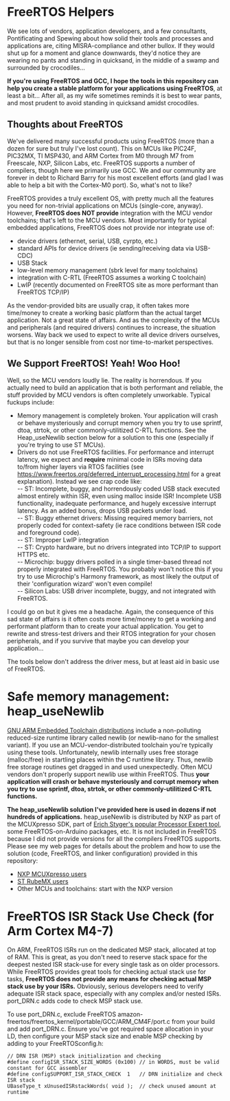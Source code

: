 # FreeRTOS Helpers
We see lots of vendors, application developers, and a few consultants, Pontificating and Spewing about how solid their tools and processes and applications are, citing MISRA-compliance and other bullox. If they would shut up for a moment and glance downwards, they'd notice they are wearing no pants and standing in quicksand, in the middle of a swamp and surrounded by crocodiles...

**If you're using FreeRTOS and GCC, I hope the tools in this repository can help you create a stable platform for your applications using FreeRTOS**, at least a bit... After all, as my wife sometimes reminds it is best to wear pants, and most prudent to avoid standing in quicksand amidst crocodiles.

## Thoughts about FreeRTOS
We've delivered many successful products using FreeRTOS (more than a dozen for sure but truly I've lost count). This on MCUs like PIC24F, PIC32MX, TI MSP430, and ARM Cortex from M0 through M7 from Freescale, NXP, Silicon Labs, etc. FreeRTOS supports a number of compilers, though here we primarily use GCC. We and our community are forever in debt to Richard Barry for his most excellent efforts (and glad I was able to help a bit with the Cortex-M0 port). So, what's not to like?

FreeRTOS provides a truly excellent OS, with pretty much all the features you need for non-trivial applications on MCUs (single-core, anyway). However, **FreeRTOS does NOT provide** integration with the MCU vendor toolchains; that's left to the MCU vendors. Most importantly for typical embedded applications, FreeRTOS does not provide nor integrate use of:
* device drivers (ethernet, serial, USB, cyrpto, etc.)
* standard APIs for device drivers (ie sending/receiving data via USB-CDC)
* USB Stack
* low-level memory management (sbrk level for many toolchains)
* integration with C-RTL (FreeRTOS assumes a working C toolchain)
* LwIP (recently documented on FreeRTOS site as more performant than FreeRTOS TCP/IP)

As the vendor-provided bits are usually crap, it often takes more time/money to create a working basic platform than the actual target application. Not a great state of affairs. And as the complexity of the MCUs and peripherals (and required drivers) continues to increase, the situation worsens. Way back we used to expect to write all device drivers ourselves, but that is no longer sensible from cost nor time-to-market perspectives.

## We Support FreeRTOS! Yeah! Woo Hoo!
Well, so the MCU vendors loudly lie. The reality is horrendous. If you actually need to build an application that is both performant and reliable, the stuff provided by MCU vendors is often completely unworkable. Typical fuckups include:
* Memory management is completely broken. Your application will crash or behave mysteriously and corrupt memory when you try to use sprintf, dtoa, strtok, or other commonly-utilitized C-RTL functions. See the Heap_useNewlib section below for a solution to this one (especially if you're trying to use ST MCUs).
* Drivers do not use FreeRTOS facilities. For performance and interrupt latency, we expect and **require** minimal code in ISRs moving data to/from higher layers via RTOS facilities (see https://www.freertos.org/deferred_interrupt_processing.html for a great explanation). Instead we see crap code like:  
-- ST: Incomplete, buggy, and horrendously coded USB stack executed almost entirely within ISR, even using malloc inside ISR! Incomplete USB functionality, inadequate performance, and hugely excessive interrupt latency. As an added bonus, drops USB packets under load.  
-- ST: Buggy ethernet drivers: Missing required memory barriers, not properly coded for context-safety (ie race conditions between ISR code and foreground code).  
-- ST: Improper LwIP integration  
-- ST: Crypto hardware, but no drivers integrated into TCP/IP to support HTTPS etc.  
-- Microchip: buggy drivers polled in a single timer-based thread not properly integrated with FreeRTOS. You probably won't notice this if you try to use Microchip's Harmony framework, as most likely the output of their 'configuration wizard' won't even compile!  
-- Silicon Labs: USB driver incomplete, buggy, and not integrated with FreeRTOS.

I could go on but it gives me a headache. Again, the consequence of this sad state of affairs is it often costs more time/money to get a working and performant platform than to create your actual application. You get to rewrite and stress-test drivers and their RTOS integration for your chosen peripherals, and if you survive that maybe you can develop your application... 

The tools below don't address the driver mess, but at least aid in basic use of FreeRTOS.

# Safe memory management: heap_useNewlib
[GNU ARM Embedded Toolchain distributions](https://developer.arm.com/open-source/gnu-toolchain/gnu-rm) include a non-polluting reduced-size runtime library called newlib (or newlib-nano for the smallest variant). If you use an MCU-vendor-distributed toolchain you're typically using these tools. Unfortunately, newlib internally uses free storage (malloc/free) in startling places within the C runtime library. Thus, newlib free storage routines get dragged in and used unexpectedly. Often MCU vendors don't properly support newlib use within FreeRTOS. Thus **your application will crash or behave mysteriously and corrupt memory when you try to use sprintf, dtoa, strtok, or other commonly-utilitized C-RTL functions.**

**The heap_useNewlib solution I've provided here is used in dozens if not hundreds of applications.** heap_useNewlib is distributed by NXP as part of the MCUXpresso SDK, part of [Erich Styger's popular Processor Expert tool](https://mcuoneclipse.com/category/processor-expert/), some FreeRTOS-on-Arduino packages, etc. It is not included in FreeRTOS because I did not provide versions for all the compilers FreeRTOS supports. Please see my web pages for details about the problem and how to use the solution (code, FreeRTOS, and linker configuration) provided in this repository:
* [NXP MCUXpresso users](http://www.nadler.com/embedded/NXP_newlibAndFreeRTOS.html)
* [ST RubeMX users](http://www.nadler.com/embedded/NXP_newlibAndFreeRTOS.html)
* Other MCUs and toolchains: start with the NXP version

# FreeRTOS ISR Stack Use Check (for Arm Cortex M4-7)
On ARM, FreeRTOS ISRs run on the dedicated MSP stack, allocated at top of RAM. This is great, as you don't need to reserve stack space for the deepest nested ISR stack-use for every single task as on older processors. While FreeRTOS provides great tools for checking actual stack use for tasks, **FreeRTOS does not provide any means for checking actual MSP stack use by your ISRs.** Obviously, serious developers need to verify adequate ISR stack space, especially with any complex and/or nested ISRs. port_DRN.c adds code to check MSP stack use. 

To use port_DRN.c, exclude FreeRTOS amazon-freertos/freertos_kernel/portable/GCC/ARM_CM4F/port.c from your build and add port_DRN.c. Ensure you've got required space allocation in your LD, then configure your MSP stack size and enable MSP checking by adding to your FreeRTOSconfig.h:

    // DRN ISR (MSP) stack initialization and checking
    #define configISR_STACK_SIZE_WORDS (0x100) // in WORDS, must be valid constant for GCC assembler
    #define configSUPPORT_ISR_STACK_CHECK  1   // DRN initialize and check ISR stack
    UBaseType_t xUnusedISRstackWords( void );  // check unused amount at runtime
